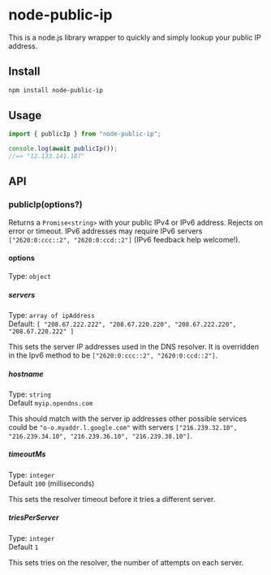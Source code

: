 # node-public-ip

This is a node.js library wrapper to quickly and simply lookup your public IP address.

## Install

```sh
npm install node-public-ip
```

## Usage

```js
import { publicIp } from "node-public-ip";

console.log(await publicIp());
//=> "12.133.141.187"
```

## API

### publicIp(options?)

Returns a `Promise<string>` with your public IPv4 or IPv6 address. Rejects on error or timeout. IPv6 addresses may require IPv6 servers `["2620:0:ccc::2", "2620:0:ccd::2"]` (IPv6 feedback help welcome!).

#### options

Type: `object`

##### servers

Type: `array of ipAddress`\
Default: `[ "208.67.222.222", "208.67.220.220", "208.67.222.220", "208.67.220.222" ]`

This sets the server IP addresses used in the DNS resolver. It is overridden in the Ipv6 method to be `["2620:0:ccc::2", "2620:0:ccd::2"]`.

##### hostname

Type: `string`\
Default `myip.opendns.com`

This should match with the server ip addresses other possible services could be `"o-o.myaddr.l.google.com"` with servers `["216.239.32.10", "216.239.34.10", "216.239.36.10", "216.239.38.10"]`.

##### timeoutMs

Type: `integer`\
Default `100` (milliseconds)

This sets the resolver timeout before it tries a different server.

##### triesPerServer

Type: `integer`\
Default `1`

This sets tries on the resolver, the number of attempts on each server.
